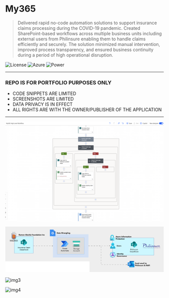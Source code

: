 # My365
> Delivered rapid no-code automation solutions to support insurance
            claims processing during the COVID-19 pandemic. Created
            SharePoint-based workflows across multiple business units including
            external users from Philinsure enabling them to handle claims
            efficiently and securely. The solution minimized manual
            intervention, improved process transparency, and ensured business
            continuity during a period of high operational disruption.

![License](https://img.shields.io/badge/license-Apache--2.0-red.svg)
![Azure](https://img.shields.io/badge/Microsoft-Azure-blue)
![Power](https://img.shields.io/badge/Microsoft-Power%20Platform-8A2BE2)

---

### REPO IS FOR PORTFOLIO PURPOSES ONLY
- CODE SNIPPETS ARE LIMITED
- SCREENSHOTS ARE LIMITED
- DATA PRIVACY IS IN EFFECT
- ALL RIGHTS ARE WITH THE OWNER/PUBLISHER OF THE APPLICATION

---

![img1](https://github.com/polljii/my365/blob/main/my3651.png)

![img2](https://github.com/polljii/my365/blob/main/my3652.png)

![img3](https://github.com/polljii/my365/blob/main/my3653.png)

![img4](https://github.com/polljii/my365/blob/main/my3654.png)
